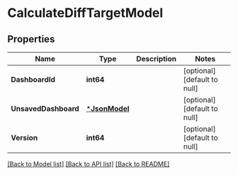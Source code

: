 # CalculateDiffTargetModel

## Properties
Name | Type | Description | Notes
------------ | ------------- | ------------- | -------------
**DashboardId** | **int64** |  | [optional] [default to null]
**UnsavedDashboard** | [***JsonModel**](Json.md) |  | [optional] [default to null]
**Version** | **int64** |  | [optional] [default to null]

[[Back to Model list]](../README.md#documentation-for-models) [[Back to API list]](../README.md#documentation-for-api-endpoints) [[Back to README]](../README.md)


